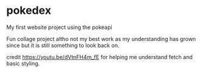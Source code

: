 # pokedex
My first website project using the pokeapi

Fun collage project altho not my best work as my understanding has grown since but it is still something to look back on.

credit https://youtu.be/dVtnFH4m_fE for helping me understand fetch and basic styling.


